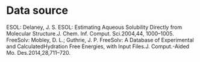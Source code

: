 # Data source

ESOL: Delaney, J. S. ESOL: Estimating Aqueous Solubility Directly from Molecular Structure.J. Chem. Inf. Comput. Sci.2004,44, 1000–1005.
FreeSolv: Mobley, D. L.; Guthrie, J. P. FreeSolv: A Database of Experimental and CalculatedHydration Free Energies, with Input Files.J. Comput.-Aided Mo. Des.2014,28,711–720.
